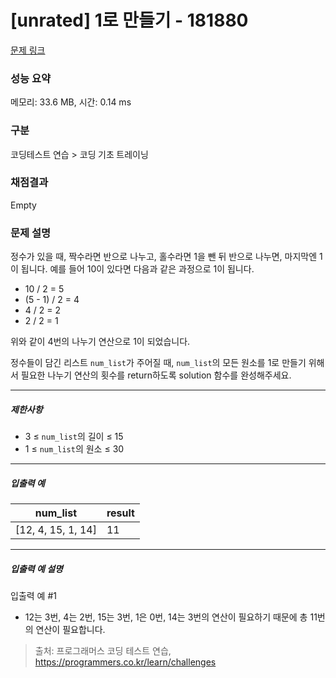 # [unrated] 1로 만들기 - 181880 

[문제 링크](https://school.programmers.co.kr/learn/courses/30/lessons/181880?language=javascript) 

### 성능 요약

메모리: 33.6 MB, 시간: 0.14 ms

### 구분

코딩테스트 연습 > 코딩 기초 트레이닝

### 채점결과

Empty

### 문제 설명

<p>정수가 있을 때, 짝수라면 반으로 나누고, 홀수라면 1을 뺀 뒤 반으로 나누면, 마지막엔 1이 됩니다. 예를 들어 10이 있다면 다음과 같은 과정으로 1이 됩니다.</p>

<ul>
<li>10 / 2 = 5</li>
<li>(5 - 1) / 2 = 4</li>
<li>4 / 2 = 2</li>
<li>2 / 2 = 1</li>
</ul>

<p>위와 같이 4번의 나누기 연산으로 1이 되었습니다. </p>

<p>정수들이 담긴 리스트 <code>num_list</code>가 주어질 때, <code>num_list</code>의 모든 원소를 1로 만들기 위해서 필요한 나누기 연산의 횟수를 return하도록 solution 함수를 완성해주세요.</p>

<hr>

<h5>제한사항</h5>

<ul>
<li>3 ≤ <code>num_list</code>의 길이 ≤ 15</li>
<li>1 ≤ <code>num_list</code>의 원소 ≤ 30</li>
</ul>

<hr>

<h5>입출력 예</h5>
<table class="table">
        <thead><tr>
<th>num_list</th>
<th>result</th>
</tr>
</thead>
        <tbody><tr>
<td>[12, 4, 15, 1, 14]</td>
<td>11</td>
</tr>
</tbody>
      </table>
<hr>

<h5>입출력 예 설명</h5>

<p>입출력 예 #1</p>

<ul>
<li>12는 3번, 4는 2번, 15는 3번, 1은 0번, 14는 3번의 연산이 필요하기 때문에 총 11번의 연산이 필요합니다.</li>
</ul>


> 출처: 프로그래머스 코딩 테스트 연습, https://programmers.co.kr/learn/challenges